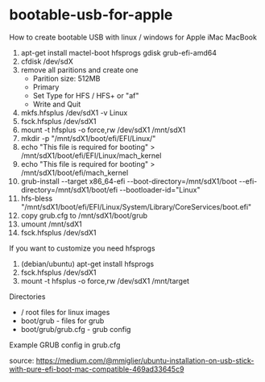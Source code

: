 # bootable-usb-for-apple
How to create bootable USB with linux / windows for Apple iMac MacBook 

1. apt-get install mactel-boot hfsprogs gdisk grub-efi-amd64
2. cfdisk /dev/sdX
3. remove all paritions and create one
   - Parition size: 512MB
   - Primary
   - Set Type for HFS / HFS+ or "af"
   - Write and Quit
4. mkfs.hfsplus /dev/sdX1 -v Linux
5. fsck.hfsplus /dev/sdX1
6. mount -t hfsplus -o force,rw /dev/sdX1 /mnt/sdX1
7. mkdir -p "/mnt/sdX1/boot/efi/EFI/Linux/"
8. echo "This file is required for booting" > /mnt/sdX1/boot/efi/EFI/Linux/mach_kernel
9. echo "This file is required for booting" > /mnt/sdX1/boot/efi/mach_kernel
10. grub-install --target x86_64-efi --boot-directory=/mnt/sdX1/boot --efi-directory=/mnt/sdX1/boot/efi --bootloader-id="Linux"
11. hfs-bless "/mnt/sdX1/boot/efi/EFI/Linux/System/Library/CoreServices/boot.efi"
12. copy grub.cfg to /mnt/sdX1/boot/grub
13. umount /mnt/sdX1
14. fsck.hfsplus /dev/sdX1


If you want to customize you need hfsprogs
1. (debian/ubuntu) apt-get install hfsprogs
2. fsck.hfsplus /dev/sdX1
3. mount -t hfsplus -o force,rw /dev/sdX1 /mnt/target

Directories
- / root files for linux images
- boot/grub - files for grub
- boot/grub/grub.cfg - grub config

Example GRUB config in grub.cfg



source: https://medium.com/@mmiglier/ubuntu-installation-on-usb-stick-with-pure-efi-boot-mac-compatible-469ad33645c9
